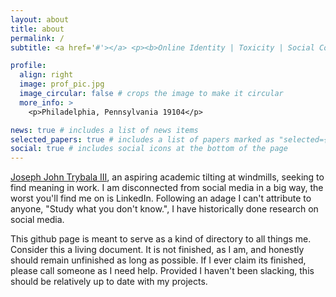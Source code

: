 ```yaml
---
layout: about
title: about
permalink: /
subtitle: <a href='#'></a> <p><b>Online Identity | Toxicity | Social Computing | Human Computer Interaction (HCI)</b></p> <p><i>"Man is least himself when he talks in his own person. Give him a mask, and he will tell you the truth."</i> - Oscar Wilde</p>

profile:
  align: right
  image: prof_pic.jpg
  image_circular: false # crops the image to make it circular
  more_info: >
    <p>Philadelphia, Pennsylvania 19104</p>

news: true # includes a list of news items
selected_papers: true # includes a list of papers marked as "selected={true}"
social: true # includes social icons at the bottom of the page
---
```


[Joseph John Trybala III](josephtry.github.io), an aspiring academic tilting at windmills, seeking to find meaning in work. I am disconnected from social media in a big way, the worst you'll find me on is LinkedIn. Following an adage I can't attribute to anyone, "Study what you don't know.", I have historically done research on social media. 

This github page is meant to serve as a kind of directory to all things me. Consider this a living document. It is not finished, as I am, and honestly should remain unfinished as long as possible. If I ever claim its finished, please call someone as I need help. Provided I haven't been slacking, this should be relatively up to date with my projects.
